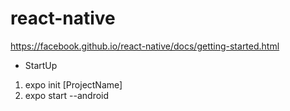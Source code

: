 # react-native
https://facebook.github.io/react-native/docs/getting-started.html

- StartUp
1. expo init [ProjectName]
2. expo start --android
